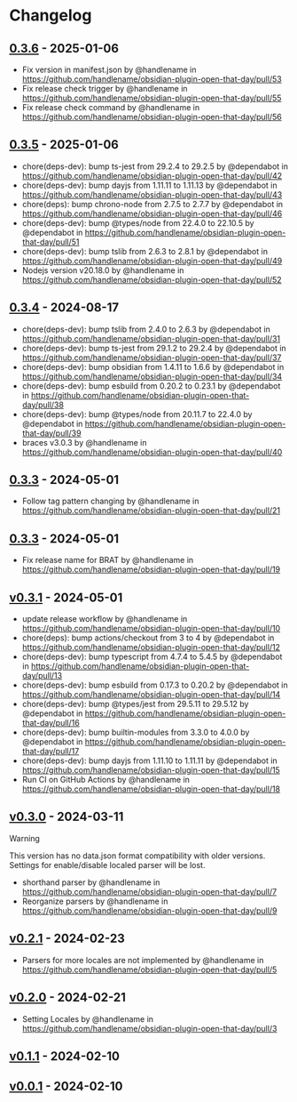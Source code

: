 # Changelog

## [0.3.6](https://github.com/handlename/obsidian-plugin-open-that-day/compare/0.3.5...0.3.6) - 2025-01-06
- Fix version in manifest.json by @handlename in https://github.com/handlename/obsidian-plugin-open-that-day/pull/53
- Fix release check trigger by @handlename in https://github.com/handlename/obsidian-plugin-open-that-day/pull/55
- Fix release check command by @handlename in https://github.com/handlename/obsidian-plugin-open-that-day/pull/56

## [0.3.5](https://github.com/handlename/obsidian-plugin-open-that-day/compare/0.3.4...0.3.5) - 2025-01-06
- chore(deps-dev): bump ts-jest from 29.2.4 to 29.2.5 by @dependabot in https://github.com/handlename/obsidian-plugin-open-that-day/pull/42
- chore(deps-dev): bump dayjs from 1.11.11 to 1.11.13 by @dependabot in https://github.com/handlename/obsidian-plugin-open-that-day/pull/43
- chore(deps): bump chrono-node from 2.7.5 to 2.7.7 by @dependabot in https://github.com/handlename/obsidian-plugin-open-that-day/pull/46
- chore(deps-dev): bump @types/node from 22.4.0 to 22.10.5 by @dependabot in https://github.com/handlename/obsidian-plugin-open-that-day/pull/51
- chore(deps-dev): bump tslib from 2.6.3 to 2.8.1 by @dependabot in https://github.com/handlename/obsidian-plugin-open-that-day/pull/49
- Nodejs version v20.18.0 by @handlename in https://github.com/handlename/obsidian-plugin-open-that-day/pull/52

## [0.3.4](https://github.com/handlename/obsidian-plugin-open-that-day/compare/0.3.3...0.3.4) - 2024-08-17
- chore(deps-dev): bump tslib from 2.4.0 to 2.6.3 by @dependabot in https://github.com/handlename/obsidian-plugin-open-that-day/pull/31
- chore(deps-dev): bump ts-jest from 29.1.2 to 29.2.4 by @dependabot in https://github.com/handlename/obsidian-plugin-open-that-day/pull/37
- chore(deps-dev): bump obsidian from 1.4.11 to 1.6.6 by @dependabot in https://github.com/handlename/obsidian-plugin-open-that-day/pull/34
- chore(deps-dev): bump esbuild from 0.20.2 to 0.23.1 by @dependabot in https://github.com/handlename/obsidian-plugin-open-that-day/pull/38
- chore(deps-dev): bump @types/node from 20.11.7 to 22.4.0 by @dependabot in https://github.com/handlename/obsidian-plugin-open-that-day/pull/39
- braces v3.0.3 by @handlename in https://github.com/handlename/obsidian-plugin-open-that-day/pull/40

## [0.3.3](https://github.com/handlename/obsidian-plugin-open-that-day/compare/0.3.3...0.3.3) - 2024-05-01
- Follow tag pattern changing by @handlename in https://github.com/handlename/obsidian-plugin-open-that-day/pull/21

## [0.3.3](https://github.com/handlename/obsidian-plugin-open-that-day/compare/v0.3.1...0.3.3) - 2024-05-01
- Fix release name for BRAT by @handlename in https://github.com/handlename/obsidian-plugin-open-that-day/pull/19

## [v0.3.1](https://github.com/handlename/obsidian-plugin-open-that-day/compare/v0.3.0...v0.3.1) - 2024-05-01
- update release workflow by @handlename in https://github.com/handlename/obsidian-plugin-open-that-day/pull/10
- chore(deps): bump actions/checkout from 3 to 4 by @dependabot in https://github.com/handlename/obsidian-plugin-open-that-day/pull/12
- chore(deps-dev): bump typescript from 4.7.4 to 5.4.5 by @dependabot in https://github.com/handlename/obsidian-plugin-open-that-day/pull/13
- chore(deps-dev): bump esbuild from 0.17.3 to 0.20.2 by @dependabot in https://github.com/handlename/obsidian-plugin-open-that-day/pull/14
- chore(deps-dev): bump @types/jest from 29.5.11 to 29.5.12 by @dependabot in https://github.com/handlename/obsidian-plugin-open-that-day/pull/16
- chore(deps-dev): bump builtin-modules from 3.3.0 to 4.0.0 by @dependabot in https://github.com/handlename/obsidian-plugin-open-that-day/pull/17
- chore(deps-dev): bump dayjs from 1.11.10 to 1.11.11 by @dependabot in https://github.com/handlename/obsidian-plugin-open-that-day/pull/15
- Run CI on GitHub Actions by @handlename in https://github.com/handlename/obsidian-plugin-open-that-day/pull/18

## [v0.3.0](https://github.com/handlename/obsidian-plugin-open-that-day/compare/v0.2.1...v0.3.0) - 2024-03-11

> [!WARNING]
> This version has no data.json format compatibility with older versions.
> Settings for enable/disable localed parser will be lost.

- shorthand parser by @handlename in https://github.com/handlename/obsidian-plugin-open-that-day/pull/7
- Reorganize parsers by @handlename in https://github.com/handlename/obsidian-plugin-open-that-day/pull/9

## [v0.2.1](https://github.com/handlename/obsidian-plugin-open-that-day/compare/v0.2.0...v0.2.1) - 2024-02-23
- Parsers for more locales are not implemented by @handlename in https://github.com/handlename/obsidian-plugin-open-that-day/pull/5

## [v0.2.0](https://github.com/handlename/obsidian-plugin-open-that-day/compare/v0.1.1...v0.2.0) - 2024-02-21
- Setting Locales by @handlename in https://github.com/handlename/obsidian-plugin-open-that-day/pull/3

## [v0.1.1](https://github.com/handlename/obsidian-plugin-open-that-day/compare/v0.1.0...v0.1.1) - 2024-02-10

## [v0.0.1](https://github.com/handlename/obsidian-plugin-open-that-day/commits/v0.0.1) - 2024-02-10

